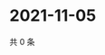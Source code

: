 # 2021-11-05

共 0 条

<!-- BEGIN WEIBO -->
<!-- 最后更新时间 Fri Nov 05 2021 00:01:08 GMT+0800 (China Standard Time) -->

<!-- END WEIBO -->
